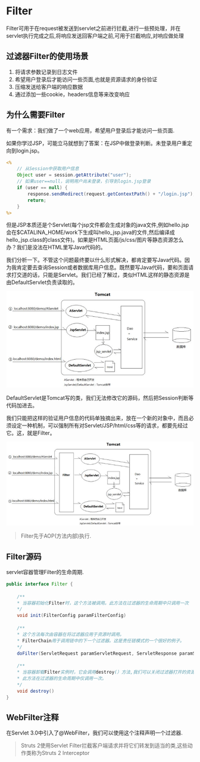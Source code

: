 # Filter

Filter可用于在request被发送到servlet之前进行拦截,进行一些预处理，并在servlet执行完成之后,将响应发送回客户端之前,可用于拦截响应,对响应做处理

## 过滤器Filter的使用场景

1. 将请求参数记录到日志文件
2. 希望用户登录后才能访问一些页面,也就是资源请求的身份验证
4. 压缩发送给客户端的响应数据
5. 通过添加一些cookie，headers信息等来改变响应

## 为什么需要Filter

有一个需求：我们做了一个web应用，希望用户登录后才能访问一些页面.

如果你学过JSP，可能立马就想到了答案：在JSP中做登录判断。未登录用户重定向到login.jsp。

```jsp
<%
    // 从Session中获取用户信息
    Object user = session.getAttribute("user");
    // 如果user==null，说明用户尚未登录，引导到login.jsp登录
    if (user == null) {
        response.sendRedirect(request.getContextPath() + "/login.jsp");
        return;
    }
%>
```

但是JSP本质还是个Servlet(每个jsp文件都会生成对象的java文件,例如hello.jsp会在$CATALINA_HOME/work下生成叫hello_jsp.java的文件,然后编译成hello_jsp.class的class文件)。如果是HTML页面/js/css/图片等静态资源怎么办？我们是没法在HTML里写Java代码的。

我们分析一下。不管这个问题最终要以什么形式解决，都肯定要写Java代码。因为我肯定要去查询Session或者数据库用户信息。既然要写Java代码，要和页面请求打交道的话，只能是Servlet。我们已经了解过，类似HTML这样的静态资源是由DefaultServlet负责读取的。

![](pics/DefaultServlet.jpg)

DefaultServlet是Tomcat写的类，我们无法修改它的源码，然后把Session判断等代码加进去。

我们只能把这样的验证用户信息的代码单独摘出来，放在一个新的对象中，而且必须设定一种机制，可以强制所有对Servlet/JSP/html/css等的请求，都要先经过它。这，就是Filter。

![](pics/Filter先于Servlet被执行.jpg)

>Filter先于AOP(方法内部)执行.

## Filter源码

servlet容器管理Filter的生命周期.

```java
public interface Filter {

	/**
	* 当容器初始化Filter时，这个方法被调用。此方法在过滤器的生命周期中只调用一次
	*/
	void init(FilterConfig paramFilterConfig) 

	/**
	* 这个方法每次由容器在将过滤器应用于资源时调用。
	* FilterChain用于调用链中的下一个过滤器。这是责任链模式的一个很好的例子。
	*/
	doFilter(ServletRequest paramServletRequest, ServletResponse paramServletResponse, FilterChain paramFilterChain)
	
	/**
	* 当容器卸载Filter实例时，它会调用destroy(）方法,我们可以关闭过滤器打开的资源。
	* 此方法在过滤器的生命周期中仅调用一次。
	*/
	void destroy() 
}
```

## WebFilter注释

在Servlet 3.0中引入了@WebFilter，我们可以使用这个注释声明一个过滤器.

> Struts 2使用Servlet Filter拦截客户端请求并将它们转发到适当的类,这些动作类称为Struts 2 Interceptor